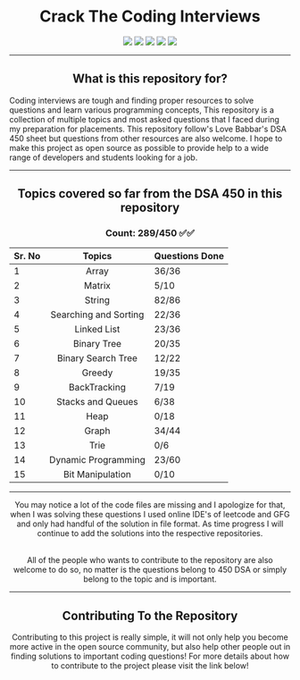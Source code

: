 <center><h1> Crack The Coding Interviews </h1> </center>

<p align="center">
<img style="float: center;" src="https://img.icons8.com/bubbles/100/000000/facebook-circled.png"/>
<img style="float: center;" src="https://img.icons8.com/bubbles/100/000000/amazon.png"/>
<img style="float: center;" src="https://img.icons8.com/bubbles/100/000000/mac-os.png"/>
<img style="float: center;" src="https://img.icons8.com/bubbles/100/000000/netflix.png"/>
<img style="float: center;" src="https://img.icons8.com/bubbles/100/000000/google-logo.png"/>

</p>

---

<center><h2> What is this repository for? </h2> </center>

<p> Coding interviews are tough and finding proper resources to solve questions and learn various programming concepts, This repository is a collection of multiple topics and most asked questions that I faced during my preparation for placements. This  repository follow's Love Babbar's DSA 450 sheet but questions from other resources are also welcome. I hope to make this project as open source as possible to provide help to a wide range of developers and students looking for a job.</p>

---

<center>
<h2> Topics covered so far from the DSA 450 in this repository</h2>

<h3> Count: 289/450 ✅✅</h3>
</center>



| Sr. No | Topics | Questions Done |
| ----------- | :-----------: | ------- |
| 1 | Array | 36/36 |
| 2 | Matrix | 5/10 |
| 3 | String | 82/86 |
| 4 | Searching and Sorting | 22/36|
| 5 | Linked List | 23/36 |
| 6 | Binary Tree | 20/35 |
| 7 | Binary Search Tree | 12/22|
| 8 | Greedy | 19/35 | 
| 9 | BackTracking | 7/19 |
| 10 | Stacks and Queues | 6/38|
| 11 | Heap | 0/18 |
| 12 | Graph | 34/44 |
| 13 | Trie | 0/6 |
| 14 | Dynamic Programming | 23/60 |
| 15 | Bit Manipulation | 0/10 |


---

<center>
You may notice  a lot of the code files are missing and I apologize for that, when I was solving these questions I used online IDE's of leetcode and GFG and only had handful of the solution in file format. As time progress I will continue to add the solutions into the respective repositories.

<br>
<br>

All of the people who wants to contribute to the repository are also welcome to do so, no matter is the questions belong to 450 DSA or simply belong to the topic and is important. 


---

<h2> Contributing To the Repository </h2>

Contributing to this project is really simple, it will not only help you become more active in the open source community, but also help other people out in finding solutions to important coding questions! For more details about how to contribute to the project please visit the link below!

<!-- Guidelines link will come here -->



